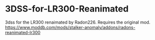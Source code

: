 # 3DSS-for-LR300-Reanimated
3dss for the LR300 renaimated by Radon226. Requires the original mod. https://www.moddb.com/mods/stalker-anomaly/addons/radons-reanimated-lr300
